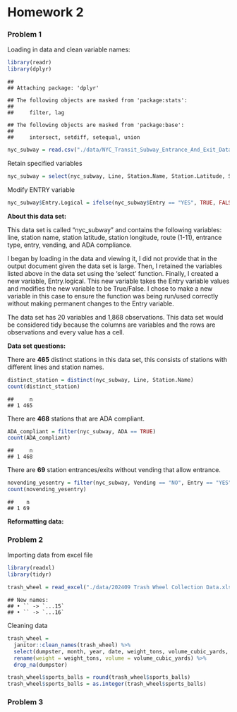Homework 2
================

### **Problem 1**

Loading in data and clean variable names:

``` r
library(readr)
library(dplyr)
```

    ## 
    ## Attaching package: 'dplyr'

    ## The following objects are masked from 'package:stats':
    ## 
    ##     filter, lag

    ## The following objects are masked from 'package:base':
    ## 
    ##     intersect, setdiff, setequal, union

``` r
nyc_subway = read.csv("./data/NYC_Transit_Subway_Entrance_And_Exit_Data.csv")
```

Retain specified variables

``` r
nyc_subway = select(nyc_subway, Line, Station.Name, Station.Latitude, Station.Longitude, Route1:Route11, Entrance.Type, Entry, Vending, ADA)
```

Modify ENTRY variable

``` r
nyc_subway$Entry.Logical = ifelse(nyc_subway$Entry == "YES", TRUE, FALSE)
```

**About this data set:**

This data set is called “nyc_subway” and contains the following
variables: line, station name, station latitude, station longitude,
route (1-11), entrance type, entry, vending, and ADA compliance.

I began by loading in the data and viewing it, I did not provide that in
the output document given the data set is large. Then, I retained the
variables listed above in the data set using the ‘select’ function.
Finally, I created a new variable, Entry.logical. This new variable
takes the Entry variable values and modifies the new variable to be
True/False. I chose to make a new variable in this case to ensure the
function was being run/used correctly without making permanent changes
to the Entry variable.

The data set has 20 variables and 1,868 observations. This data set
would be considered tidy because the columns are variables and the rows
are observations and every value has a cell.

**Data set questions:**

There are **465** distinct stations in this data set, this consists of
stations with different lines and station names.

``` r
distinct_station = distinct(nyc_subway, Line, Station.Name)
count(distinct_station)
```

    ##     n
    ## 1 465

There are **468** stations that are ADA compliant.

``` r
ADA_compliant = filter(nyc_subway, ADA == TRUE)
count(ADA_compliant)
```

    ##     n
    ## 1 468

There are **69** station entrances/exits without vending that allow
entrance.

``` r
novending_yesentry = filter(nyc_subway, Vending == "NO", Entry == "YES")
count(novending_yesentry)
```

    ##    n
    ## 1 69

**Reformatting data:**

### **Problem 2**

Importing data from excel file

``` r
library(readxl)
library(tidyr)

trash_wheel = read_excel("./data/202409 Trash Wheel Collection Data.xlsx", sheet = "Mr. Trash Wheel")
```

    ## New names:
    ## • `` -> `...15`
    ## • `` -> `...16`

Cleaning data

``` r
trash_wheel = 
  janitor::clean_names(trash_wheel) %>%
  select(dumpster, month, year, date, weight_tons, volume_cubic_yards, plastic_bottles, polystyrene, cigarette_butts, glass_bottles, plastic_bags, wrappers, sports_balls, homes_powered) %>%
  rename(weight = weight_tons, volume = volume_cubic_yards) %>% 
  drop_na(dumpster)

trash_wheel$sports_balls = round(trash_wheel$sports_balls)
trash_wheel$sports_balls = as.integer(trash_wheel$sports_balls)
```

### **Problem 3**
